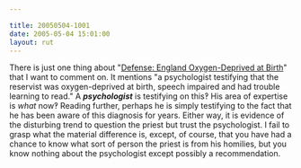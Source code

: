```yaml
---

title: 20050504-1001
date: 2005-05-04 15:01:00
layout: rut
---
```


<p> There is just one thing about "<a href="http://news.findlaw.com/ap/o/632/05-03-2005/6003001da897b509.html">Defense:
England Oxygen-Deprived at Birth</a>" that I want to comment on.
It mentions "a psychologist testifying that the reservist was
oxygen-deprived at birth, speech impaired and had trouble learning
to read."  A <strong><em>psychologist</em></strong> is testifying
on this&#x203d; His area of expertise is <em>what</em> now&#x203d;
Reading further, perhaps he is simply testifying to the fact that
he has been aware of this diagnosis for years.  Either way, it is
evidence of the disturbing trend to question the priest but trust
the psychologist.  I fail to grasp what the material difference is,
except, of course, that you have had a chance to know what sort of
person the priest is from his homilies, but you know nothing about
the psychologist except possibly a recommendation.</p>

